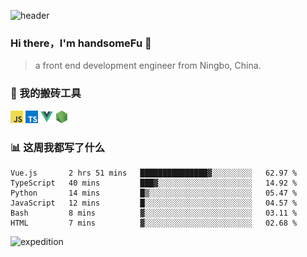 ![header](https://raw.githubusercontent.com/fzq1998/fzq1998/master/header.png)

### Hi there，I'm handsomeFu 👋

> a front end development engineer from Ningbo, China.

### 🔧 我的搬砖工具
<code><img height="20" src="https://raw.githubusercontent.com/github/explore/80688e429a7d4ef2fca1e82350fe8e3517d3494d/topics/javascript/javascript.png" alt="javascript"></code>
<code><img height="20" src="https://raw.githubusercontent.com/github/explore/80688e429a7d4ef2fca1e82350fe8e3517d3494d/topics/typescript/typescript.png" alt="typescript"></code>
<code><img height="20" src="https://raw.githubusercontent.com/github/explore/80688e429a7d4ef2fca1e82350fe8e3517d3494d/topics/vue/vue.png" alt="vue"></code>
<code><img height="20" src="https://raw.githubusercontent.com/github/explore/80688e429a7d4ef2fca1e82350fe8e3517d3494d/topics/nodejs/nodejs.png" alt="nodejs"></code>



### 📊 这周我都写了什么
<!--START_SECTION:waka-->

```text
Vue.js       2 hrs 51 mins   ███████████████▓░░░░░░░░░   62.97 %
TypeScript   40 mins         ███▓░░░░░░░░░░░░░░░░░░░░░   14.92 %
Python       14 mins         █▒░░░░░░░░░░░░░░░░░░░░░░░   05.47 %
JavaScript   12 mins         █░░░░░░░░░░░░░░░░░░░░░░░░   04.57 %
Bash         8 mins          ▓░░░░░░░░░░░░░░░░░░░░░░░░   03.11 %
HTML         7 mins          ▓░░░░░░░░░░░░░░░░░░░░░░░░   02.68 %
```

<!--END_SECTION:waka-->


![expedition](https://raw.githubusercontent.com/fzq1998/fzq1998/master/expedition.gif)

